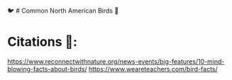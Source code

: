 🐦 # Common North American Birds 🦉

# Citations 📄: 
https://www.reconnectwithnature.org/news-events/big-features/10-mind-blowing-facts-about-birds/
https://www.weareteachers.com/bird-facts/
